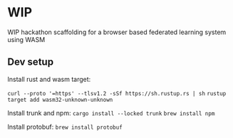 # WIP
WIP hackathon scaffolding for a browser based federated learning system using WASM

## Dev setup

Install rust and wasm target:

``curl --proto '=https' --tlsv1.2 -sSf https://sh.rustup.rs | sh``
``rustup target add wasm32-unknown-unknown``

Install trunk and npm:
``cargo install --locked trunk``
``brew install npm``

Install protobuf:
``brew install protobuf``


